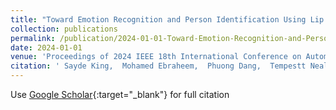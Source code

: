 ```yaml
---
title: "Toward Emotion Recognition and Person Identification Using Lip Movement from Wireless Signals: A Preliminary Study"
collection: publications
permalink: /publication/2024-01-01-Toward-Emotion-Recognition-and-Person-Identification-Using-Lip-Movement-from-Wireless-Signals-A-Preliminary-Study
date: 2024-01-01
venue: 'Proceedings of 2024 IEEE 18th International Conference on Automatic Face and Gesture Recognition (FG)'
citation: ' Sayde King,  Mohamed Ebraheem,  Phuong Dang,  Tempestt Neal, &quot;Toward Emotion Recognition and Person Identification Using Lip Movement from Wireless Signals: A Preliminary Study.&quot; In the proceedings of 2024 IEEE 18th International Conference on Automatic Face and Gesture Recognition (FG), 2024.'
---
```

Use [Google Scholar](https://scholar.google.com/scholar?q=Toward+Emotion+Recognition+and+Person+Identification+Using+Lip+Movement+from+Wireless+Signals:+A+Preliminary+Study){:target="_blank"} for full citation